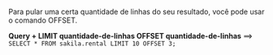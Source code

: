 Para pular uma certa quantidade de linhas do seu resultado, você pode usar o comando OFFSET.

**Query + LIMIT quantidade-de-linhas OFFSET quantidade-de-linhas** ==> `SELECT * FROM sakila.rental LIMIT 10 OFFSET 3;`

